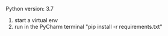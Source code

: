 Python version: 3.7
1. start a virtual env
2. run in the PyCharm terminal "pip install -r requirements.txt"